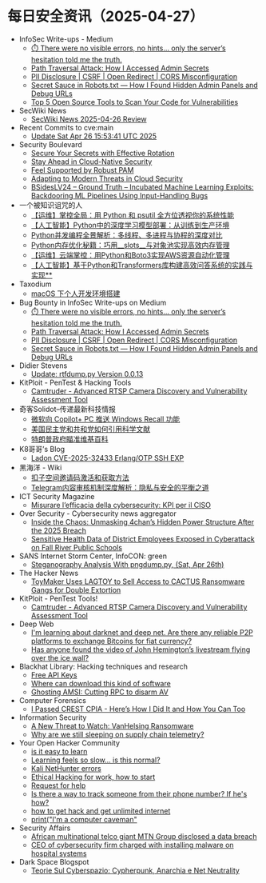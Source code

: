# 每日安全资讯（2025-04-27）

- InfoSec Write-ups - Medium
  - [⏱️ There were no visible errors, no hints… only the server’s hesitation told me the truth.](https://infosecwriteups.com/%EF%B8%8F-there-were-no-visible-errors-no-hints-only-the-servers-hesitation-told-me-the-truth-7b4987f10444?source=rss----7b722bfd1b8d---4)
  - [Path Traversal Attack: How I Accessed Admin Secrets](https://infosecwriteups.com/path-traversal-attack-how-i-accessed-admin-secrets-fa5de1865031?source=rss----7b722bfd1b8d---4)
  - [PII Disclosure | CSRF | Open Redirect | CORS Misconfiguration](https://infosecwriteups.com/chaining-csrf-and-an-open-redirect-leads-to-sensitive-information-disclosure-5915b24bc53b?source=rss----7b722bfd1b8d---4)
  - [Secret Sauce in Robots.txt  — How I Found Hidden Admin Panels and Debug URLs](https://infosecwriteups.com/secret-sauce-in-robots-txt-how-i-found-hidden-admin-panels-and-debug-urls-b7e8a11ea36f?source=rss----7b722bfd1b8d---4)
  - [Top 5 Open Source Tools to Scan Your Code for Vulnerabilities](https://infosecwriteups.com/top-5-open-source-tools-to-scan-your-code-for-vulnerabilities-81ce197167e5?source=rss----7b722bfd1b8d---4)
- SecWiki News
  - [SecWiki News 2025-04-26 Review](http://www.sec-wiki.com/?2025-04-26)
- Recent Commits to cve:main
  - [Update Sat Apr 26 15:53:41 UTC 2025](https://github.com/trickest/cve/commit/dd65a952dd5c126f82af21cc92870e54f1b75d8d)
- Security Boulevard
  - [Secure Your Secrets with Effective Rotation](https://securityboulevard.com/2025/04/secure-your-secrets-with-effective-rotation/?utm_source=rss&utm_medium=rss&utm_campaign=secure-your-secrets-with-effective-rotation)
  - [Stay Ahead in Cloud-Native Security](https://securityboulevard.com/2025/04/stay-ahead-in-cloud-native-security/?utm_source=rss&utm_medium=rss&utm_campaign=stay-ahead-in-cloud-native-security)
  - [Feel Supported by Robust PAM](https://securityboulevard.com/2025/04/feel-supported-by-robust-pam/?utm_source=rss&utm_medium=rss&utm_campaign=feel-supported-by-robust-pam)
  - [Adapting to Modern Threats in Cloud Security](https://securityboulevard.com/2025/04/adapting-to-modern-threats-in-cloud-security/?utm_source=rss&utm_medium=rss&utm_campaign=adapting-to-modern-threats-in-cloud-security)
  - [BSidesLV24 – Ground Truth – Incubated Machine Learning Exploits: Backdooring ML Pipelines Using Input-Handling Bugs](https://securityboulevard.com/2025/04/bsideslv24-ground-truth-incubated-machine-learning-exploits-backdooring-ml-pipelines-using-input-handling-bugs/?utm_source=rss&utm_medium=rss&utm_campaign=bsideslv24-ground-truth-incubated-machine-learning-exploits-backdooring-ml-pipelines-using-input-handling-bugs)
- 一个被知识诅咒的人
  - [【运维】掌控全局：用 Python 和 psutil 全方位透视你的系统性能](https://blog.csdn.net/nokiaguy/article/details/147531203)
  - [【人工智能】Python中的深度学习模型部署：从训练到生产环境](https://blog.csdn.net/nokiaguy/article/details/147531176)
  - [Python并发编程全景解析：多线程、多进程与协程的深度对比](https://blog.csdn.net/nokiaguy/article/details/147531149)
  - [Python内存优化秘籍：巧用__slots__与对象池实现高效内存管理](https://blog.csdn.net/nokiaguy/article/details/147531131)
  - [【运维】云端掌控：用Python和Boto3实现AWS资源自动化管理](https://blog.csdn.net/nokiaguy/article/details/147531126)
  - [【人工智能】基于Python和Transformers库构建高效问答系统的实践与实现**](https://blog.csdn.net/nokiaguy/article/details/147531107)
- Taxodium
  - [macOS 下个人开发环境搭建](https://taxodium.ink//setup-macos.html)
- Bug Bounty in InfoSec Write-ups on Medium
  - [⏱️ There were no visible errors, no hints… only the server’s hesitation told me the truth.](https://infosecwriteups.com/%EF%B8%8F-there-were-no-visible-errors-no-hints-only-the-servers-hesitation-told-me-the-truth-7b4987f10444?source=rss----7b722bfd1b8d--bug_bounty)
  - [Path Traversal Attack: How I Accessed Admin Secrets](https://infosecwriteups.com/path-traversal-attack-how-i-accessed-admin-secrets-fa5de1865031?source=rss----7b722bfd1b8d--bug_bounty)
  - [PII Disclosure | CSRF | Open Redirect | CORS Misconfiguration](https://infosecwriteups.com/chaining-csrf-and-an-open-redirect-leads-to-sensitive-information-disclosure-5915b24bc53b?source=rss----7b722bfd1b8d--bug_bounty)
  - [Secret Sauce in Robots.txt  — How I Found Hidden Admin Panels and Debug URLs](https://infosecwriteups.com/secret-sauce-in-robots-txt-how-i-found-hidden-admin-panels-and-debug-urls-b7e8a11ea36f?source=rss----7b722bfd1b8d--bug_bounty)
- Didier Stevens
  - [Update: rtfdump.py Version 0.0.13](https://blog.didierstevens.com/2025/04/26/update-rtfdump-py-version-0-0-13/)
- KitPloit - PenTest &amp; Hacking Tools
  - [Camtruder - Advanced RTSP Camera Discovery and Vulnerability Assessment Tool](http://www.kitploit.com/2025/04/camtruder-advanced-rtsp-camera.html)
- 奇客Solidot–传递最新科技情报
  - [微软向 Copilot+ PC 推送 Windows Recall 功能](https://www.solidot.org/story?sid=81158)
  - [美国民主党和共和党如何引用科学文献](https://www.solidot.org/story?sid=81157)
  - [特朗普政府瞄准维基百科](https://www.solidot.org/story?sid=81156)
- K8哥哥’s Blog
  - [Ladon CVE-2025-32433 Erlang/OTP SSH EXP](http://k8gege.org/p/CVE-2025-32433.html)
- 黑海洋 - Wiki
  - [扣子空间邀请码激活和获取方法](https://blog.upx8.com/4778)
  - [Telegram内容审核机制深度解析：隐私与安全的平衡之道](https://blog.upx8.com/4776)
- ICT Security Magazine
  - [Misurare l’efficacia della cybersecurity: KPI per il CISO](https://www.ictsecuritymagazine.com/notizie/kpi-ciso/)
- Over Security - Cybersecurity news aggregator
  - [Inside the Chaos: Unmasking 4chan’s Hidden Power Structure After the 2025 Breach](https://www.osinord.com/post/inside-the-chaos-unmasking-4chan-s-hidden-power-structure-after-the-2025-breach)
  - [Sensitive Health Data of District Employees Exposed in Cyberattack on Fall River Public Schools](https://www.suspectfile.com/sensitive-health-data-of-district-employees-exposed-in-cyberattack-on-fall-river-public-schools/)
- SANS Internet Storm Center, InfoCON: green
  - [Steganography Analysis With pngdump.py, (Sat, Apr 26th)](https://isc.sans.edu/diary/rss/31894)
- The Hacker News
  - [ToyMaker Uses LAGTOY to Sell Access to CACTUS Ransomware Gangs for Double Extortion](https://thehackernews.com/2025/04/toymaker-uses-lagtoy-to-sell-access-to.html)
- KitPloit - PenTest Tools!
  - [Camtruder - Advanced RTSP Camera Discovery and Vulnerability Assessment Tool](http://www.kitploit.com/2025/04/camtruder-advanced-rtsp-camera.html)
- Deep Web
  - [I'm learning about darknet and deep net. Are there any reliable P2P platforms to exchange Bitcoins for fiat currency?](https://www.reddit.com/r/deepweb/comments/1k8d8fj/im_learning_about_darknet_and_deep_net_are_there/)
  - [Has anyone found the video of John Hemington’s livestream flying over the ice wall?](https://www.reddit.com/r/deepweb/comments/1k8hlo5/has_anyone_found_the_video_of_john_hemingtons/)
- Blackhat Library: Hacking techniques and research
  - [Free API Keys](https://www.reddit.com/r/blackhat/comments/1k8ehw4/free_api_keys/)
  - [Where can download this kind of software](https://www.reddit.com/r/blackhat/comments/1k8q8oy/where_can_download_this_kind_of_software/)
  - [Ghosting AMSI: Cutting RPC to disarm AV](https://www.reddit.com/r/blackhat/comments/1k89cjk/ghosting_amsi_cutting_rpc_to_disarm_av/)
- Computer Forensics
  - [I Passed CREST CPIA - Here’s How I Did It and How You Can Too](https://www.reddit.com/r/computerforensics/comments/1k8hvvc/i_passed_crest_cpia_heres_how_i_did_it_and_how/)
- Information Security
  - [A New Threat to Watch: VanHelsing Ransomware](https://www.reddit.com/r/Information_Security/comments/1k8q1k8/a_new_threat_to_watch_vanhelsing_ransomware/)
  - [Why are we still sleeping on supply chain telemetry?](https://www.reddit.com/r/Information_Security/comments/1k87njq/why_are_we_still_sleeping_on_supply_chain/)
- Your Open Hacker Community
  - [is it easy to learn](https://www.reddit.com/r/HowToHack/comments/1k8qk7y/is_it_easy_to_learn/)
  - [Learning feels so slow... is this normal?](https://www.reddit.com/r/HowToHack/comments/1k8anfa/learning_feels_so_slow_is_this_normal/)
  - [Kali NetHunter errors](https://www.reddit.com/r/HowToHack/comments/1k8n9uj/kali_nethunter_errors/)
  - [Ethical Hacking for work, how to start](https://www.reddit.com/r/HowToHack/comments/1k81n9w/ethical_hacking_for_work_how_to_start/)
  - [Request for help](https://www.reddit.com/r/HowToHack/comments/1k8bs25/request_for_help/)
  - [Is there a way to track someone from their phone number? If he's how?](https://www.reddit.com/r/HowToHack/comments/1k8ghwy/is_there_a_way_to_track_someone_from_their_phone/)
  - [how to get hack and get unlimited internet](https://www.reddit.com/r/HowToHack/comments/1k8ggmp/how_to_get_hack_and_get_unlimited_internet/)
  - [print("I'm a computer caveman"](https://www.reddit.com/r/HowToHack/comments/1k8bjim/printim_a_computer_caveman/)
- Security Affairs
  - [African multinational telco giant MTN Group disclosed a data breach](https://securityaffairs.com/177037/security/african-multinational-telco-giant-mtn-disclosed-a-data-breach.html)
  - [CEO of cybersecurity firm charged with installing malware on hospital systems](https://securityaffairs.com/177020/cyber-crime/ceo-of-cybersecurity-firm-charged-with-installing-malware-on-hospital-systems.html)
- Dark Space Blogspot
  - [Teorie Sul Cyberspazio: Cypherpunk, Anarchia e Net Neutrality](http://darkwhite666.blogspot.com/2025/04/teorie-sul-cyberspazio-cypherpunk.html)
